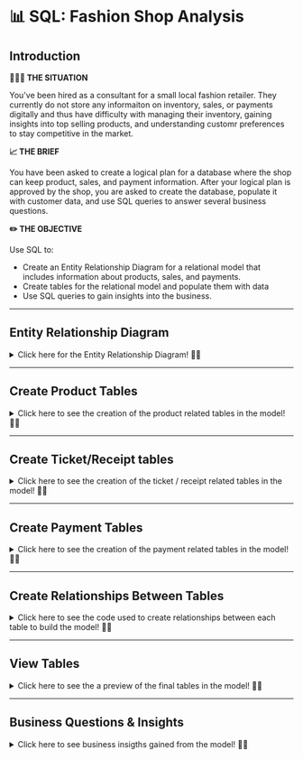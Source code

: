 # 📊 SQL: Fashion Shop Analysis

## Introduction
	  
**👩🏻‍💼 THE SITUATION** 

You've been hired as a consultant for a small local fashion retailer. They currently do not store any informaiton on inventory, sales, or payments digitally and thus have difficulty with managing their inventory, gaining insights into top selling products, and understanding customr preferences to stay competitive in the market.

**📈 THE BRIEF**

You have been asked to create a logical plan for a database where the shop can keep product, sales, and payment information. After your logical plan is approved by the shop, you are asked to create the database, populate it with customer data, and use SQL queries to answer several business questions.

**✏️ THE OBJECTIVE**

Use SQL to:
- Create an Entity Relationship Diagram for a relational model that includes information about products, sales, and payments.
- Create tables for the relational model and populate them with data
- Use SQL queries to gain insights into the business.
		
***

## Entity Relationship Diagram
<details> 
<summary>
Click here for the Entity Relationship Diagram! 👋🏻
</summary>
	
<kbd><img src="https://github.com/beatriz-fc-leitao/SQL_projects/blob/main/final_ERD.png" width="750" height="480"></kbd>

</details> 
	
***

## Create Product Tables
<details> 
<summary>
Click here to see the creation of the product related tables in the model! 👋🏻
</summary>
	
**PRODUCT TABLE**
```sql
CREATE TABLE PRODUCT(
   PRODUCT_ID BIGINT NOT NULL,
   TYPE_ID BIGINT NOT NULL,
   SIZE_CODE CHAR(2),
   COLOR_CODE CHAR (6),
   PRODUCT_NAME VARCHAR(40) NOT NULL,
   BRAND_ID BIGINT NOT NULL, 
   GENDER_ID BIGINT NOT NULL,
   DESCRIPTION VARCHAR(100) NOT NULL,
   PRIMARY KEY (PRODUCT_ID)
);
```
	
**BRAND TABLE**
```sql
CREATE TABLE BRAND(
   BRAND_ID BIGINT NOT NULL,
   BRAND_NAME VARCHAR(40) NOT NULL,
   EMAIL VARCHAR(40),
   PRIMARY KEY (BRAND_ID)
);
```
	
**COLOR TABLE**
```sql
CREATE TABLE COLOR(
   COLOR_CODE CHAR(6) NOT NULL,
   COLOR_NAME VARCHAR(20) NOT NULL,
   PRIMARY KEY (COLOR_CODE)
);
```	

**CATEGORY TABLE**
```sql
CREATE TABLE CATEGORY(
   CATEGORY_ID BIGINT NOT NULL,
   CATEGORY_NAME VARCHAR(40) NOT NULL,
   PRIMARY KEY (CATEGORY_ID)
);
```

**SIZE TABLE**
```sql
CREATE TABLE SIZE(
   SIZE_CODE CHAR(2) NOT NULL,
   DESCRIPTION VARCHAR(40) NOT NULL,
   PRIMARY KEY (SIZE_CODE)
);
```
	
**TYPE TABLE**
```sql
CREATE TABLE TYPE(
   TYPE_ID BIGINT NOT NULL,
   TYPE_NAME VARCHAR(40) NOT NULL,
   CATEGORY_ID BIGINT,
   PRIMARY KEY (TYPE_ID)
);
```
	
**GENDER TABLE**
```sql
CREATE TABLE GENDER(
   GENDER_ID BIGINT NOT NULL,
   GENDER_NAME VARCHAR(40) NOT NULL,
   PRIMARY KEY (GENDER_ID)
);
```	
	
</details> 
	
***

## Create Ticket/Receipt tables
<details> 
<summary>
Click here to see the creation of the ticket / receipt related tables in the model! 👋🏻
</summary>
	
**TICKET TABLE**
```sql
CREATE TABLE TICKET(
   TICKET_ID BIGINT NOT NULL AUTO_INCREMENT,
   TIMEPLACED TIMESTAMP NOT NULL,
   EMPLOYEE_ID INTEGER NOT NULL,
   CUSTOMER_ID INTEGER NOT NULL,
   TOTAL_PRODUCT DECIMAL(20,5) NOT NULL,
   TOTAL_TAX DECIMAL(20,5) NOT NULL,
   TOTAL_ORDER DECIMAL(20,5) NOT NULL,
   CCPAYMENT_ID BIGINT NOT NULL,
   PRIMARY KEY (TICKET_ID)
);
```
	
**TICKET_ITEM TABLE**
```sql
CREATE TABLE TICKET_ITEM(
   TICKET_ID BIGINT NOT NULL,
   NUMSEQ SMALLINT NOT NULL,
   PRODUCT_ID BIGINT NOT NULL,
   QUANTITY SMALLINT NOT NULL,
   PRICE DECIMAL(20,5) NOT NULL,
   TAX_AMOUNT DECIMAL(20,5) NOT NULL,
   PRODUCT_AMOUNT DECIMAL(20,5) NOT NULL,
   PRIMARY KEY (TICKET_ID, NUMSEQ)
);
```
	
**EMPLOYEE TABLE**
```sql
CREATE TABLE EMPLOYEE(
   EMPLOYEE_ID INT NOT NULL,
   FIRSTNAME VARCHAR(40) NOT NULL,
   LASTNAME VARCHAR(40) NOT NULL,
   DOB DATE,
   EMAIL VARCHAR(40),
   PHONENO VARCHAR(20),
   PRIMARY KEY (EMPLOYEE_ID)
);
```	

**CUSTOMER TABLE**
```sql
CREATE TABLE CUSTOMER(
   CUSTOMER_ID INT NOT NULL,
   FIRSTNAME VARCHAR(40) NOT NULL,
   LASTNAME VARCHAR(40) NOT NULL,
   DOB DATE,
   EMAIL VARCHAR(40),
   PHONENO VARCHAR(20),
   PRIMARY KEY (CUSTOMER_ID)
);
```
	
</details> 
	
***

## Create Payment Tables
<details> 
<summary>
Click here to see the creation of the payment related tables in the model! 👋🏻
</summary>
	
**CC PAYMENT TABLE**
```sql
CREATE TABLE CCPAYMENT (
   CCPAYMENT_ID BIGINT NOT NULL AUTO_INCREMENT,
   CCPAYTRAN_ID BIGINT,
   EXPECTED_AMOUNT DECIMAL(20,5) NOT NULL,
   APPROVING_AMOUNT	DECIMAL(20,5),
   APPROVED_AMOUNT DECIMAL(20,5),
   CCPAYMENT_STATE CHAR(1) NOT NULL,
   TIMECREATED TIMESTAMP NOT NULL,
   TIMEUPDATED TIMESTAMP,
   TIMEEXPIRED TIMESTAMP,
   PRIMARY KEY (CCPAYMENT_ID)
);
```
	
**CC CARD TABLE**
```sql
CREATE TABLE CCPAYMENT_CARD (
   CCPAYMENT_ID BIGINT NOT NULL,
   PAYMENT_TYPE CHAR(2) NOT NULL,
   IS_ENCRYPT CHAR(1) NOT NULL,
   CARD_NUMBER VARCHAR(64) NOT NULL,
   BANKNAME VARCHAR(64) NOT NULL,
   CCEXPDATE CHAR(6) NOT NULL,
   CCENTRY_METHOD VARCHAR(20) NOT NULL,
   PRIMARY KEY (CCPAYMENT_ID)
);
```
	
**CC PAYMENT TYPE TABLE**
```sql
CREATE TABLE CCPAYMENT_TYPE (
   CCTYPE CHAR(2) NOT NULL,
   DESCRIPTION VARCHAR(40) NOT NULL,
   PRIMARY KEY (CCTYPE)
);
```	

**PAYMENT STATE TABLE**
```sql
CREATE TABLE CCPAYMENT_STATE (
   CCSTATE CHAR(1) NOT NULL,
   DESCRIPTION VARCHAR(40) NOT NULL,
   PRIMARY KEY (CCSTATE)
);
```

**CC METHOD TABLE**
```sql
CREATE TABLE CCENTRY_METHOD (
   CCMETHOD CHAR(1) NOT NULL,
   DESCRIPTION VARCHAR(40) NOT NULL,
   PRIMARY KEY (CCMETHOD)
);
```
	
</details> 

***

## Create Relationships Between Tables
<details> 
<summary>
Click here to see the code used to create relationships between each table to build the model! 👋🏻
</summary>

**Creating relationships between product tables**
```sql
#ALTERING PRODUCT TABLE
ALTER TABLE PRODUCT 
   ADD FOREIGN KEY (TYPE_ID) REFERENCES TYPE(TYPE_ID)
   ON UPDATE CASCADE ON DELETE RESTRICT;

ALTER TABLE PRODUCT 
   ADD FOREIGN KEY (COLOR_CODE) REFERENCES COLOR(COLOR_CODE)
   ON UPDATE CASCADE ON DELETE RESTRICT;

ALTER TABLE PRODUCT 
   ADD FOREIGN KEY (GENDER_ID) REFERENCES GENDER(GENDER_ID)
   ON UPDATE CASCADE ON DELETE RESTRICT;

ALTER TABLE PRODUCT 
   ADD FOREIGN KEY (SIZE_CODE) REFERENCES SIZE(SIZE_CODE)
   ON UPDATE CASCADE ON DELETE RESTRICT;
   
ALTER TABLE PRODUCT 
   ADD FOREIGN KEY (BRAND_ID) REFERENCES BRAND(BRAND_ID)
   ON UPDATE CASCADE ON DELETE RESTRICT;
   
#ALTERING TYPE TABLE
ALTER TABLE TYPE 
   ADD FOREIGN KEY (CATEGORY_ID) REFERENCES CATEGORY(CATEGORY_ID)
   ON UPDATE CASCADE ON DELETE RESTRICT;
```

**Creating relationships between ticket/receipt tables**
```sql   
#ALTER TICKET_ITEM TABLE
ALTER TABLE TICKET_ITEM 
   ADD FOREIGN KEY (PRODUCT_ID) REFERENCES PRODUCT(PRODUCT_ID)
   ON UPDATE CASCADE ON DELETE RESTRICT;

ALTER TABLE TICKET_ITEM 
   ADD FOREIGN KEY (TICKET_ID) REFERENCES TICKET(TICKET_ID)
   ON UPDATE CASCADE ON DELETE RESTRICT;
   
#ALTER TICKET TABLE
ALTER TABLE TICKET
   ADD FOREIGN KEY (EMPLOYEE_ID) REFERENCES EMPLOYEE(EMPLOYEE_ID)
   ON UPDATE CASCADE ON DELETE RESTRICT;

ALTER TABLE TICKET
   ADD FOREIGN KEY (CUSTOMER_ID) REFERENCES CUSTOMER(CUSTOMER_ID)
   ON UPDATE CASCADE ON DELETE RESTRICT;

ALTER TABLE TICKET
   ADD FOREIGN KEY (CCPAYMENT_ID) REFERENCES CCPAYMENT(CCPAYMENT_ID)
   ON UPDATE CASCADE ON DELETE RESTRICT;
```
	
**Creating relationships between payment tables**
```sql
#ALTER CCPAYMENT TABLE
ALTER TABLE CCPAYMENT 
   ADD FOREIGN KEY (CCPAYMENT_STATE)
   REFERENCES CCPAYMENT_STATE (CCSTATE);
   
#ALTER CCPAYMENT_CARD TABLE
ALTER TABLE CCPAYMENT_CARD 
   ADD FOREIGN KEY (CCENTRY_METHOD)
   REFERENCES CCENTRY_METHOD (CCMETHOD);

ALTER TABLE CCPAYMENT_CARD 
   ADD FOREIGN KEY (PAYMENT_TYPE)
   REFERENCES CCPAYMENT_TYPE (CCTYPE);
   
ALTER TABLE CCPAYMENT_CARD 
   ADD FOREIGN KEY (CCPAYMENT_ID)
   REFERENCES CCPAYMENT (CCPAYMENT_ID);
```
	
</details> 

***
	
## View Tables
<details> 
<summary>
Click here to see the a preview of the final tables in the model! 👋🏻
</summary>

<br>
Below you can see a preview (first 3 rows) of each final table. The full tables can be found as CSV files in this repo. The data was inserted directly into each table using SQL insert statements.

```sql
# General structure for data inserts
INSERT INTO <TABLE NAME> VALUES
(data);
```

** PRODUCT TABLE**
|PRODUCT_ID|TYPE_ID  |SIZE_CODE|COLOR_CODE|PRODUCT_NAME|BRAND_ID|GENDER_ID|DESCRIPTION        |
|----------|---------|---------|----------|------------|--------|---------|-------------------|
|2039      |10001335 |M        |009933    |Trousers    |86010900|30003891 |sustainable        |
|8500      |10001334 |L        |ffff00    |Skirt       |86010700|30004039 |Made with love     |
|9850      |100001350|L        |000000    |Waistcoat   |86010500|30003891 |Made with love     |

**BRAND TABLE**
|BRAND_ID|BRAND_NAME|EMAIL|
|--------|----------|-----|
|86010100|GAP       |contact@gap.com|
|86010200|American Eagle|contact@ae.com|
|86010300|HM        |contact@hm.com|

**COLOR TABLE**
|COLOR_CODE|COLOR_NAME|
|----------|----------|
|000000    |Black     |
|0000b3    |Blue      |
|009933    |Green     |

**CATEGORY TABLE**
|CATEGORY_ID|CATEGORY_NAME|
|-----------|-------------|
|67010300   |Lower Body Wear/Bottoms|
|67010800   |Upper Body Wear/Tops|
	

**SIZE TABLE**
|SIZE_CODE|DESCRIPTION|
|---------|-----------|
|L        |Large      |
|M        |Medium     |
|S        |Small      |

**TYPE TABLE**
|TYPE_ID|TYPE_NAME|CATEGORY_ID|
|-------|---------|-----------|
|10001334|Skirts   |67010300   |
|10001335|Trousers/Shorts|67010300   |
|10001352|Shirts/Blouses/Polo Shirts/T-shirts|67010800   |
	
**GENDER TABLE**
|GENDER_ID|GENDER_NAME|
|---------|-----------|
|30003891 |FEMALE     |
|30004039 |MALE       |
|30004340 |UNISEX     |

**TICKET TABLE**
|TICKET_ID|TIMEPLACED|EMPLOYEE_ID|CUSTOMER_ID|TOTAL_PRODUCT|TOTAL_TAX|TOTAL_ORDER|CCPAYMENT_ID|
|---------|----------|-----------|-----------|-------------|---------|-----------|------------|
|36701285 |2022-01-09 11:00:18|3          |1          |4.00000      |22.56000 |163.56000  |355501500143|
|48937606 |2022-04-02 17:01:15|3          |2          |3.00000      |12.00800 |87.05800   |178691081716|
|53957703 |2022-05-22 14:02:34|4          |3          |1.00000      |37.10400 |269.00400  |72857319254 |

**TICKET ITEM TABLE**
|TICKET_ID|NUMSEQ   |PRODUCT_ID|QUANTITY|PRICE  |TAX_AMOUNT|PRODUCT_AMOUNT|
|---------|---------|----------|--------|-------|----------|--------------|
|36701285 |1        |645158    |2       |70.50000|11.28000  |141.00000     |
|48937606 |2        |202412    |1       |75.05000|12.00800  |75.05000      |
|53957703 |3        |9850      |2       |115.95000|18.55200  |231.90000     |

**EMPLOYEE TABLE**
|EMPLOYEE_ID|FIRSTNAME|LASTNAME|DOB|EMAIL  |PHONENO  |
|-----------|---------|--------|---|-------|---------|
|1          |Carlos   |Lopez   |1992-01-01|c.lopez@store.com|34615824328|
|2          |Maria    |Salim   |1989-03-29|m.salim@store.com|34670561337|
|3          |Sami     |Omari   |1970-02-23|s.omari@store.com|34655870193|

**CUSTOMER TABLE**
|CUSTOMER_ID|FIRSTNAME|LASTNAME|DOB|EMAIL  |PHONENO  |
|-----------|---------|--------|---|-------|---------|
|1          |Emilia   |Kenny   |1995-05-02|e.kenny@gmail.com|34615824324|
|2          |Ivanna   |Ovens   |1982-05-19|ivanna.o@hotmail.com|34673561237|
|3          |Mariana  |Rea     |1979-01-11|m.rea79@gmail.com|34653870093|

**CCPAYMENT TABLE**
|CCPAYMENT_ID|CCPAYTRAN_ID|EXPECTED_AMOUNT|APPROVING_AMOUNT|APPROVED_AMOUNT|CCPAYMENT_STATE|TIMECREATED        |TIMEUPDATED        |TIMEEXPIRED        |
|------------|------------|---------------|----------------|---------------|---------------|-------------------|-------------------|-------------------|
|8305929187  |330749321073|1782.31680     |1782.31680      |1782.31680     |2              |2022-03-18 15:03:23|2022-03-18 15:03:59|2022-03-18 15:05:15|
|16837199743 |277654323148|662.36000      |662.36000       |662.36000      |2              |2022-05-20 10:33:32|2022-05-20 10:34:31|2022-05-20 10:36:21|
|23671563807 |127187561115|154.28000      |154.28000       |154.28000      |2              |2022-01-27 12:30:49|2022-01-27 12:32:21|2022-01-27 12:33:11|

**CC CARD TABLE**
|CCPAYMENT_ID|PAYMENT_TYPE|IS_ENCRYPT|CARD_NUMBER|BANKNAME|CCEXPDATE|CCENTRY_METHOD     |
|------------|------------|----------|-----------|--------|---------|-------------------|
|8305929187  |AM          |Y         |344491990131977|Santander|21       |2                  |
|16837199743 |MC          |Y         |5500380688224633|Caixabank|19       |2                  |
|23671563807 |VS          |Y         |4539110207988444|Santander|21       |0                  |

**CC PAYMENT TYPE TABLE**
|CCTYPE|DESCRIPTION|
|------|-----------|
|AM    |American Express|
|BK    |Other bank card|
|MC    |MasterCard |
	
**CC PAYMENT STATE TABLE**
|CCSTATE|DESCRIPTION|
|-------|-----------|
|0      |new        |
|1      |approving  |
|2      |approved   |
	
** CCENTRY METHOD TABLE**
|CCMETHOD|DESCRIPTION|
|--------|-----------|
|0       |Swiping    |
|1       |Dipping    |
|2       |Contactless|
	
</details>

***
## Business Questions & Insights
<details> 
<summary>
Click here to see business insigths gained from the model! 👋🏻
</summary>

<br>

In this section, I defined 5 business questions and answered them using SQL queries. The main objective leverage the model and the data to help the fashion shop make informed decisions, improve sales, and stay ahead of their competition. You can find the questions below

**Question 1: Which are the top 3 colors sold last season (summer 2022)?**
```sql
SELECT A.COLOR_NAME COLOR, COUNT(A.COLOR_NAME) NUMBER_ITEMS_SOLD
FROM COLOR A 
JOIN PRODUCT B ON (A.COLOR_CODE = B.COLOR_CODE)
JOIN TICKET_ITEM C ON (B.PRODUCT_ID = C.PRODUCT_ID)
JOIN TICKET D ON (C.TICKET_ID = D.TICKET_ID)
WHERE DATE(D.TIMEPLACED) BETWEEN '2022-06-21' AND '2022-09-23'
GROUP BY A.COLOR_NAME
ORDER BY 2 DESC
LIMIT 3;
```

|COLOR |NUMBER_ITEMS_SOLD|
|------|-----------------|
|Pink  |3                |
|Black |2                |
|Green |2                |

Here we see that pink, black, and green were the top 3 colors last season. The shop can use this information to optimize their inventory management Specifically, to capitalize on the popularity of these colors, the shop can focus on stocking up on more products that feature these colors in their upcoming collections. They can also highlight these colors in their marketing campaigns to appeal to their target audience's preferences. Moreover, they can consider creating exclusive promotions or discounts on items that come in these colors to drive sales and attract customers. In the future, they should monitor customer feedback and market trends to stay up to date on changing color preferences and adjust their strategies accordingly.

**Question 2: How much money was spent per credit card type?**
```sql
SELECT A.DESCRIPTION CREDIT_CARD_TYPE, ROUND(SUM(D.TOTAL_ORDER),2) AMOUNT_SPENT
FROM CCPAYMENT_TYPE A
JOIN CCPAYMENT_CARD B ON (A.CCTYPE = B.PAYMENT_TYPE)
JOIN CCPAYMENT C ON (B.CCPAYMENT_ID = C.CCPAYMENT_ID)
JOIN TICKET D ON (C.CCPAYMENT_ID = D.CCPAYMENT_ID)
GROUP BY A.DESCRIPTION;
```

|CREDIT_CARD_TYPE|AMOUNT_SPENT|
|----------------|------------|
|American Express|3350.58     |
|Other bank card |3774.98     |
|MasterCard      |3813.42     |
|Visa            |4279.19     |

**Question 3: What is the average amount spent per type of clothes?**
```sql
SELECT D.TYPE_NAME TYPE_OF_CLOTHES, ROUND(AVG(A.TOTAL_ORDER),2) AVG_AMOUNT_SPENT
FROM TICKET A 
JOIN TICKET_ITEM B ON (A.TICKET_ID = B.TICKET_ID)
JOIN PRODUCT C ON (B.PRODUCT_ID = C.PRODUCT_ID)
JOIN TYPE D ON (C.TYPE_ID = D.TYPE_ID)
GROUP BY D.TYPE_NAME;
```

|TYPE_OF_CLOTHES |AVG_AMOUNT_SPENT|
|----------------|----------------|
|Skirts          |759.84          |
|Trousers/Shorts |613.45          |
|Shirts/Blouses/Polo Shirts/T-shirts|702.23          |
|Sweaters/Pullovers|439.63          |
|Jackets/Blazers/Cardigans/Waistcoats|579.61          |

**Question 4: Which brand results in the most profit?**
```sql
SELECT A.BRAND_NAME, ROUND(SUM(C.PRODUCT_AMOUNT),2) PROFIT
FROM BRAND A
JOIN PRODUCT B ON (A.BRAND_ID = B.BRAND_ID)
JOIN TICKET_ITEM C ON (B.PRODUCT_ID = C.PRODUCT_ID)
GROUP BY A.BRAND_NAME
ORDER BY 2 DESC
LIMIT 1;
```

|BRAND_NAME      |PROFIT |
|----------------|-------|
|Nautica         |3404.94|

**Question 5: Which customer bought the largest number of female clothes?**
```sql
SELECT CONCAT(A.FIRSTNAME,' ',A.LASTNAME) CUSTOMER_NAME, SUM(C.QUANTITY) FEMALE_ITEMS_PURCHASED
FROM CUSTOMER A
JOIN TICKET B ON (A.CUSTOMER_ID = B.CUSTOMER_ID)
JOIN TICKET_ITEM C ON (B.TICKET_ID = C.TICKET_ID)
JOIN PRODUCT D ON (C.PRODUCT_ID = D.PRODUCT_ID)
JOIN GENDER E ON (D.GENDER_ID = E.GENDER_ID)
WHERE E.GENDER_NAME = 'FEMALE'
GROUP BY A.CUSTOMER_ID
ORDER BY 2 DESC
LIMIT 1;
```

|CUSTOMER_NAME   |FEMALE_ITEMS_PURCHASED|
|----------------|----------------------|
|Ivanna Ovens    |20                    |
